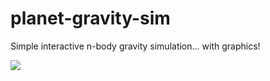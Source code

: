 # planet-gravity-sim
Simple interactive n-body gravity simulation... with graphics!

![](https://sc-cdn.scaleengine.net/i/934a44c00acc28eecdcad227c21dc453.png)